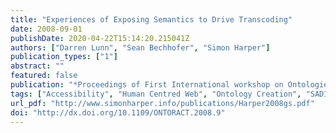 ```yaml
---
title: "Experiences of Exposing Semantics to Drive Transcoding"
date: 2008-09-01
publishDate: 2020-04-22T15:14:20.215041Z
authors: ["Darren Lunn", "Sean Bechhofer", "Simon Harper"]
publication_types: ["1"]
abstract: ""
featured: false
publication: "*Proceedings of First International workshop on Ontologies in Interactive Systems*"
tags: ["Accessibility", "Human Centred Web", "Ontology Creation", "SADIe", "Semantic Transcoding"]
url_pdf: "http://www.simonharper.info/publications/Harper2008gs.pdf"
doi: "http://dx.doi.org/10.1109/ONTORACT.2008.9"
---
```


